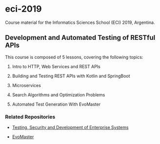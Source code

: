 # eci-2019
Course material for the Informatics Sciences School (ECI) 2019, Argentina.


## Development and Automated Testing of RESTful APIs

This course is composed of 5 lessons, covering the following topics:

1. Intro to HTTP, Web Services and REST APIs

2. Building and Testing REST APIs with Kotlin and SpringBoot

3. Microservices

4. Search Algorithms and Optimization Problems

5. Automated Test Generation With EvoMaster


### Related Repositories

* [Testing, Security and Development of Enterprise Systems](https://github.com/arcuri82/testing_security_development_enterprise_systems) 

* [EvoMaster](https://github.com/EMResearch/EvoMaster)